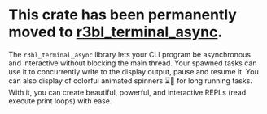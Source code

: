 # This crate has been permanently moved to [r3bl_terminal_async](https://github.com/r3bl-org/r3bl-open-core/tree/main/terminal_async).

The `r3bl_terminal_async` library lets your CLI program be asynchronous and
interactive without blocking the main thread. Your spawned tasks can use it to
concurrently write to the display output, pause and resume it. You can also display of
colorful animated spinners ⌛🌈 for long running tasks. With it, you can create
beautiful, powerful, and interactive REPLs (read execute print loops) with ease.

